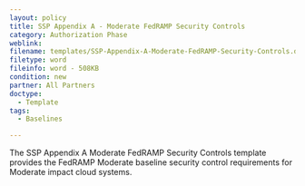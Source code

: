 ```yaml
---
layout: policy   
title: SSP Appendix A - Moderate FedRAMP Security Controls
category: Authorization Phase
weblink:
filename: templates/SSP-Appendix-A-Moderate-FedRAMP-Security-Controls.docx
filetype: word
fileinfo: word - 508KB
condition: new
partner: All Partners
doctype:
  - Template
tags:
  - Baselines

---
```

The SSP Appendix A Moderate FedRAMP Security Controls template provides the FedRAMP Moderate baseline security control requirements for Moderate impact cloud systems.
